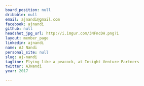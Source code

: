 ```yaml
---
board_position: null
dribbble: null
email: ajnandi@gmail.com
facebook: ajnandi
github: null
headshot_jpg_url: http://i.imgur.com/3NFncDH.png?1
layout: member_page
linkedin: ajnandi
name: AJ Nandi
personal_site: null
slug: aj-nandi
tagline: Flying like a peacock, at Insight Venture Partners
twitter: AJNandi
year: 2017

---
```

